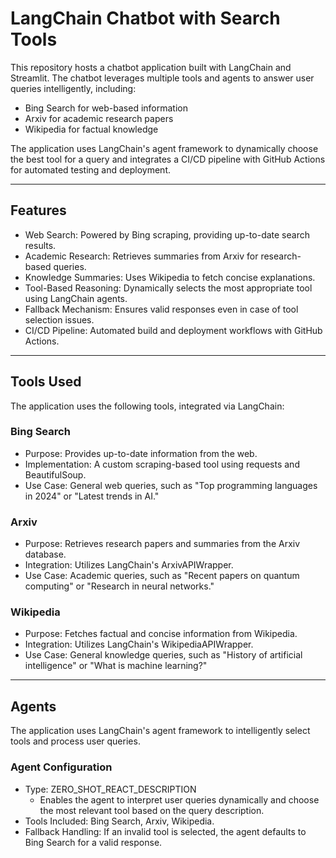 # LangChain Chatbot with Search Tools

This repository hosts a chatbot application built with LangChain and Streamlit. The chatbot leverages multiple tools and agents to answer user queries intelligently, including:
- Bing Search for web-based information
- Arxiv for academic research papers
- Wikipedia for factual knowledge

The application uses LangChain's agent framework to dynamically choose the best tool for a query and integrates a CI/CD pipeline with GitHub Actions for automated testing and deployment.

---

## Features

- Web Search: Powered by Bing scraping, providing up-to-date search results.
- Academic Research: Retrieves summaries from Arxiv for research-based queries.
- Knowledge Summaries: Uses Wikipedia to fetch concise explanations.
- Tool-Based Reasoning: Dynamically selects the most appropriate tool using LangChain agents.
- Fallback Mechanism: Ensures valid responses even in case of tool selection issues.
- CI/CD Pipeline: Automated build and deployment workflows with GitHub Actions.

---

## Tools Used

The application uses the following tools, integrated via LangChain:

### Bing Search
- Purpose: Provides up-to-date information from the web.
- Implementation: A custom scraping-based tool using requests and BeautifulSoup.
- Use Case: General web queries, such as "Top programming languages in 2024" or "Latest trends in AI."

### Arxiv
- Purpose: Retrieves research papers and summaries from the Arxiv database.
- Integration: Utilizes LangChain's ArxivAPIWrapper.
- Use Case: Academic queries, such as "Recent papers on quantum computing" or "Research in neural networks."

### Wikipedia
- Purpose: Fetches factual and concise information from Wikipedia.
- Integration: Utilizes LangChain's WikipediaAPIWrapper.
- Use Case: General knowledge queries, such as "History of artificial intelligence" or "What is machine learning?"

---

## Agents

The application uses LangChain's agent framework to intelligently select tools and process user queries.

### Agent Configuration
- Type: ZERO_SHOT_REACT_DESCRIPTION
  - Enables the agent to interpret user queries dynamically and choose the most relevant tool based on the query description.
- Tools Included: Bing Search, Arxiv, Wikipedia.
- Fallback Handling: If an invalid tool is selected, the agent defaults to Bing Search for a valid response.


